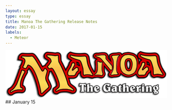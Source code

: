 ```yaml
---
layout: essay
type: essay
title: Manoa The Gathering Release Notes
date: 2017-01-15
labels:
  - Meteor
---
```

<img class="ui centered image" src ="/images/manoav4.png">
## January 15
